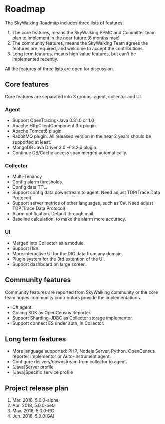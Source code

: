# Roadmap
The SkyWalking Roadmap includes three lists of features.
1. The core features, means the SkyWalking PPMC and Committer team plan to implement in the near future.(6 months max)
1. The community features, means the SkyWalking Team agrees the features are required, and welcome to accept the contributions.
1. Long term features, means high value features, but can't be implemented recently.

All the features of three lists are open for discussion.

## Core features
Core features are separated into 3 groups: agent, collector and UI.

### Agent
- Support OpenTracing-Java 0.31.0 or 1.0
- Apache HttpClientComponent 3.x plugin.
- Apache Tomcat6 plugin.
- RabbitMQ plugin. All released version in the near 2 years should be supported at least.
- MongoDB Java Driver 3.0 -> 3.2.x plugin.
- Continue DB/Cache access span merged automatically.

### Collector
- Multi-Tenancy
- Config alarm thresholds.
- Config data TTL.
- Support config data downstream to agent. Need adjust TDP(Trace Data Protocol)
- Support server metrics of other languages, such as C#. Need adjust TDP(Trace Data Protocol)
- Alarm notification. Default through mail.
- Baseline calculation, to make the alarm more accuracy.

### UI
- Merged into Collector as a module.
- Support i18n.
- More interactive UI for the DIG data from any domain. 
- Plugin system for the 3rd extention of the UI.
- Support dashboard on large screen.

## Community features
Community features are reported from SkyWalking community or the core team hopes community contributors provide the implementations.

- C# agent.
- Golang SDK as OpenCensus Reporter.
- Support Sharding-JDBC as Collector storage implementor.
- Support connect ES under auth, in Collector.

## Long term features
- More language supported: PHP, Nodejs Server, Python. OpenCensus reporter implementor or Auto-instrument agent.
- Configure delivery/downstream from collector to agent.
- [Java]Server profile
- [Java]Specific service profile

## Project release plan
1. Mar. 2018, 5.0.0-alpha
1. Apr. 2018, 5.0.0-beta
1. May. 2018, 5.0.0-RC
1. Jun. 2018, 5.0.0(GA)
